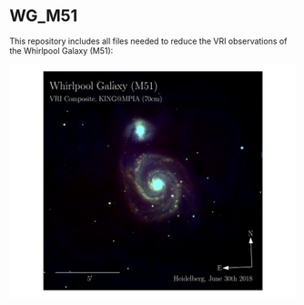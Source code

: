# WG_M51

This repository includes all files needed to reduce the VRI observations of the Whirlpool Galaxy (M51):

![alt text](WG_M51.png "KING's view of the Whirlpool Galaxy")
